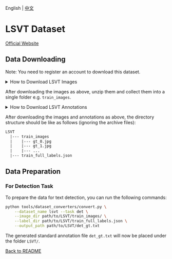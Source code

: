 English | [中文](../../cn/datasets/lsvt_CN.md)

# LSVT Dataset
[Official Website](https://rrc.cvc.uab.es/?ch=16)

## Data Downloading
Note: You need to register an account to download this dataset.

<details>
    <summary>How to Download LSVT Images</summary>

The LSVT images dataset can be downloaded from [here](https://rrc.cvc.uab.es/?ch=16&com=downloads).

The images are split into two zipped files `train_full_images_0.tar.gz` and `train_full_images_1.tar.gz`. Both are to be downloaded.

</details>

After downloading the images as above, unzip them and collect them into a single folder e.g. `train_images`.

<details>
    <summary>How to Download LSVT Annotations</summary>

The LSVT annotations (in JSON format) can be downloaded from [here](https://rrc.cvc.uab.es/?ch=16&com=downloads).
The file train_full_labels.json needs to be downloaded.

</details>

After downloading the images and annotations as above, the directory structure should be like as follows (ignoring the archive files):
```txt
LSVT
  |--- train_images
  |    |--- gt_0.jpg
  |    |--- gt_1.jpg
  |    |--- ...
  |--- train_full_labels.json
```

## Data Preparation

### For Detection Task

To prepare the data for text detection, you can run the following commands:

```bash
python tools/dataset_converters/convert.py \
    --dataset_name lsvt --task det \
    --image_dir path/to/LSVT/train_images/ \
    --label_dir path/to/LSVT/train_full_labels.json \
    --output_path path/to/LSVT/det_gt.txt
```

The generated standard annotation file `det_gt.txt` will now be placed under the folder `LSVT/`.

[Back to README](../../../tools/dataset_converters/README.md)
